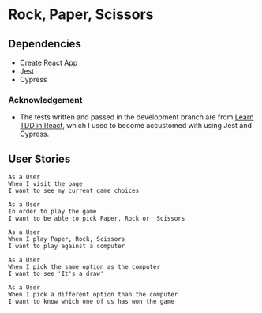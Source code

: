 # Rock, Paper, Scissors  
## Dependencies  
* Create React App  
* Jest  
* Cypress  


### Acknowledgement  
- The tests written and passed in the development branch are from [Learn TDD in React](https://learntdd.in/react/), which I used to become accustomed with using Jest and Cypress. 

## User Stories  
```
As a User  
When I visit the page  
I want to see my current game choices   

As a User  
In order to play the game    
I want to be able to pick Paper, Rock or  Scissors 

As a User  
When I play Paper, Rock, Scissors  
I want to play against a computer  

As a User  
When I pick the same option as the computer  
I want to see 'It's a draw'  

As a User  
When I pick a different option than the computer  
I want to know which one of us has won the game  

```